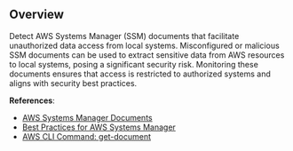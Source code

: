 ## Overview

Detect AWS Systems Manager (SSM) documents that facilitate unauthorized data access from local systems. Misconfigured or malicious SSM documents can be used to extract sensitive data from AWS resources to local systems, posing a significant security risk. Monitoring these documents ensures that access is restricted to authorized systems and aligns with security best practices.

**References**:
- [AWS Systems Manager Documents](https://docs.aws.amazon.com/systems-manager/latest/userguide/sysman-ssm-docs.html)
- [Best Practices for AWS Systems Manager](https://docs.aws.amazon.com/systems-manager/latest/userguide/best-practices.html)
- [AWS CLI Command: get-document](https://docs.aws.amazon.com/cli/latest/reference/ssm/get-document.html)